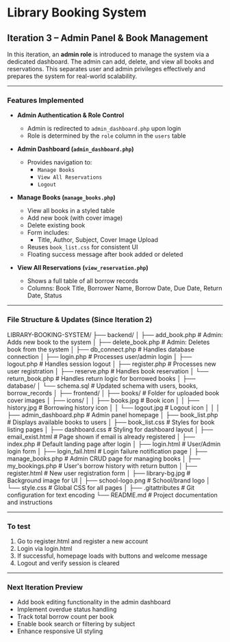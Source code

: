 # Library Booking System  
## Iteration 3 – Admin Panel & Book Management

In this iteration, an **admin role** is introduced to manage the system via a dedicated dashboard. The admin can add, delete, and view all books and reservations. This separates user and admin privileges effectively and prepares the system for real-world scalability.

---

### Features Implemented

- **Admin Authentication & Role Control**
  - Admin is redirected to `admin_dashboard.php` upon login
  - Role is determined by the `role` column in the `users` table

- **Admin Dashboard (`admin_dashboard.php`)**
  - Provides navigation to:
    - `Manage Books`
    - `View All Reservations`
    - `Logout`

- **Manage Books (`manage_books.php`)**
  - View all books in a styled table
  - Add new book (with cover image)
  - Delete existing book
  - Form includes:
    - Title, Author, Subject, Cover Image Upload
  - Reuses `book_list.css` for consistent UI
  - Floating success message after book added or deleted

- **View All Reservations (`view_reservation.php`)**
  - Shows a full table of all borrow records
  - Columns: Book Title, Borrower Name, Borrow Date, Due Date, Return Date, Status

---

### File Structure & Updates (Since Iteration 2)
LIBRARY-BOOKING-SYSTEM/
├── backend/
│   ├── add_book.php            # Admin: Adds new book to the system
│   ├── delete_book.php         # Admin: Deletes book from the system
│   ├── db_connect.php          # Handles database connection
│   ├── login.php               # Processes user/admin login
│   ├── logout.php              # Handles session logout
│   ├── register.php            # Processes new user registration
│   ├── reserve.php             # Handles book reservation
│   └── return_book.php         # Handles return logic for borrowed books
│
├── database/
│   └── schema.sql              # Updated schema with users, books, borrow_records
│
├── frontend/
│   ├── books/                  # Folder for uploaded book cover images
│   ├── icons/
│   │   ├── books.jpg           # Book icon
│   │   ├── history.jpg         # Borrowing history icon
│   │   └── logout.jpg          # Logout icon
│   │
│   ├── admin_dashboard.php     # Admin panel homepage
│   ├── book_list.php           # Displays available books to users
│   ├── book_list.css           # Styles for book listing pages
│   ├── dashboard.css           # Styling for dashboard layout
│   ├── email_exist.html        # Page shown if email is already registered
│   ├── index.php               # Default landing page after login
│   ├── login.html              # User/Admin login form
│   ├── login_fail.html         # Login failure notification page
│   ├── manage_books.php        # Admin CRUD page for managing books
│   ├── my_bookings.php         # User's borrow history with return button
│   ├── register.html           # New user registration form
│   ├── library-bg.jpg          # Background image for UI
│   ├── school-logo.png         # School/brand logo
│   └── style.css               # Global CSS for all pages
│
├── .gitattributes              # Git configuration for text encoding
└── README.md                   # Project documentation and instructions

---

### To test
1. Go to register.html and register a new account
2. Login via login.html
3. If successful, homepage loads with buttons and welcome message
4. Logout and verify session is cleared

---

### Next Iteration Preview
- Add book editing functionality in the admin dashboard
- Implement overdue status handling
- Track total borrow count per book
- Enable book search or filtering by subject
- Enhance responsive UI styling